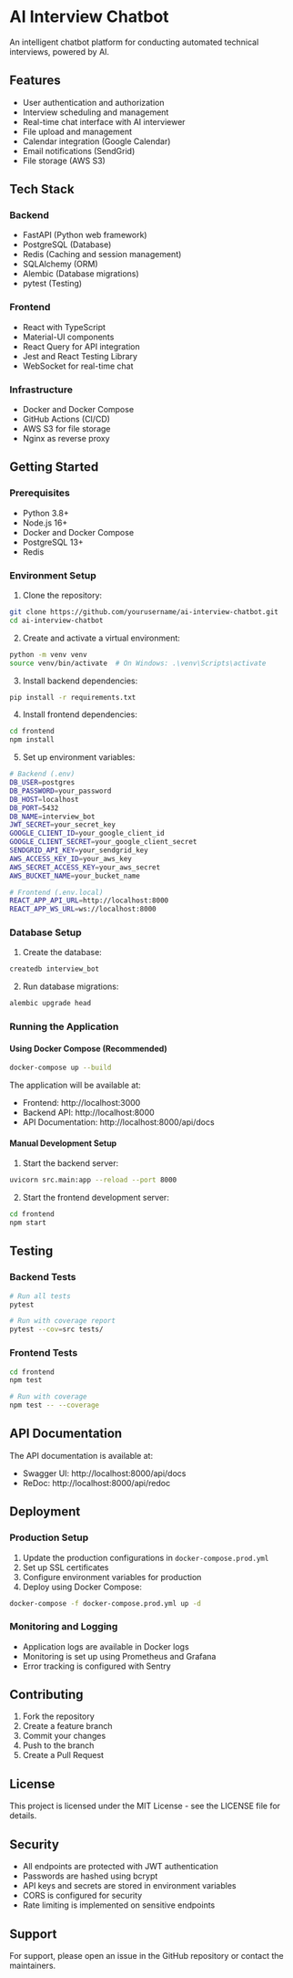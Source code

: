 # AI Interview Chatbot

An intelligent chatbot platform for conducting automated technical interviews, powered by AI.

## Features

- User authentication and authorization
- Interview scheduling and management
- Real-time chat interface with AI interviewer
- File upload and management
- Calendar integration (Google Calendar)
- Email notifications (SendGrid)
- File storage (AWS S3)

## Tech Stack

### Backend
- FastAPI (Python web framework)
- PostgreSQL (Database)
- Redis (Caching and session management)
- SQLAlchemy (ORM)
- Alembic (Database migrations)
- pytest (Testing)

### Frontend
- React with TypeScript
- Material-UI components
- React Query for API integration
- Jest and React Testing Library
- WebSocket for real-time chat

### Infrastructure
- Docker and Docker Compose
- GitHub Actions (CI/CD)
- AWS S3 for file storage
- Nginx as reverse proxy

## Getting Started

### Prerequisites

- Python 3.8+
- Node.js 16+
- Docker and Docker Compose
- PostgreSQL 13+
- Redis

### Environment Setup

1. Clone the repository:
```bash
git clone https://github.com/yourusername/ai-interview-chatbot.git
cd ai-interview-chatbot
```

2. Create and activate a virtual environment:
```bash
python -m venv venv
source venv/bin/activate  # On Windows: .\venv\Scripts\activate
```

3. Install backend dependencies:
```bash
pip install -r requirements.txt
```

4. Install frontend dependencies:
```bash
cd frontend
npm install
```

5. Set up environment variables:
```bash
# Backend (.env)
DB_USER=postgres
DB_PASSWORD=your_password
DB_HOST=localhost
DB_PORT=5432
DB_NAME=interview_bot
JWT_SECRET=your_secret_key
GOOGLE_CLIENT_ID=your_google_client_id
GOOGLE_CLIENT_SECRET=your_google_client_secret
SENDGRID_API_KEY=your_sendgrid_key
AWS_ACCESS_KEY_ID=your_aws_key
AWS_SECRET_ACCESS_KEY=your_aws_secret
AWS_BUCKET_NAME=your_bucket_name

# Frontend (.env.local)
REACT_APP_API_URL=http://localhost:8000
REACT_APP_WS_URL=ws://localhost:8000
```

### Database Setup

1. Create the database:
```bash
createdb interview_bot
```

2. Run database migrations:
```bash
alembic upgrade head
```

### Running the Application

#### Using Docker Compose (Recommended)

```bash
docker-compose up --build
```

The application will be available at:
- Frontend: http://localhost:3000
- Backend API: http://localhost:8000
- API Documentation: http://localhost:8000/api/docs

#### Manual Development Setup

1. Start the backend server:
```bash
uvicorn src.main:app --reload --port 8000
```

2. Start the frontend development server:
```bash
cd frontend
npm start
```

## Testing

### Backend Tests

```bash
# Run all tests
pytest

# Run with coverage report
pytest --cov=src tests/
```

### Frontend Tests

```bash
cd frontend
npm test

# Run with coverage
npm test -- --coverage
```

## API Documentation

The API documentation is available at:
- Swagger UI: http://localhost:8000/api/docs
- ReDoc: http://localhost:8000/api/redoc

## Deployment

### Production Setup

1. Update the production configurations in `docker-compose.prod.yml`
2. Set up SSL certificates
3. Configure environment variables for production
4. Deploy using Docker Compose:
```bash
docker-compose -f docker-compose.prod.yml up -d
```

### Monitoring and Logging

- Application logs are available in Docker logs
- Monitoring is set up using Prometheus and Grafana
- Error tracking is configured with Sentry

## Contributing

1. Fork the repository
2. Create a feature branch
3. Commit your changes
4. Push to the branch
5. Create a Pull Request

## License

This project is licensed under the MIT License - see the LICENSE file for details.

## Security

- All endpoints are protected with JWT authentication
- Passwords are hashed using bcrypt
- API keys and secrets are stored in environment variables
- CORS is configured for security
- Rate limiting is implemented on sensitive endpoints

## Support

For support, please open an issue in the GitHub repository or contact the maintainers. 